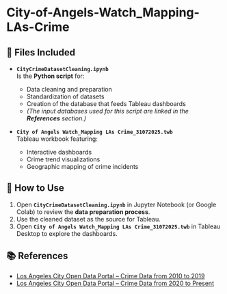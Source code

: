 # City-of-Angels-Watch_Mapping-LAs-Crime

## 📂 Files Included

- **`CityCrimeDatasetCleaning.ipynb`**  
  Is the **Python script** for:  
  - Data cleaning and preparation  
  - Standardization of datasets  
  - Creation of the database that feeds Tableau dashboards
  - *(The input databases used for this script are linked in the **References** section.)*

- **`City of Angels Watch_Mapping LAs Crime_31072025.twb`**  
  Tableau workbook featuring:  
  - Interactive dashboards  
  - Crime trend visualizations  
  - Geographic mapping of crime incidents  

## 🚀 How to Use

1. Open **`CityCrimeDatasetCleaning.ipynb`** in Jupyter Notebook (or Google Colab) to review the **data preparation process**.  
2. Use the cleaned dataset as the source for Tableau.  
3. Open **`City of Angels Watch_Mapping LAs Crime_31072025.twb`** in Tableau Desktop to explore the dashboards.    

## 📚 References

- [Los Angeles City Open Data Portal – Crime Data from 2010 to 2019](https://data.lacity.org/Public-Safety/Crime-Data-from-2010-to-2019/63jg-8b9z/about_data)  
- [Los Angeles City Open Data Portal – Crime Data from 2020 to Present](https://data.lacity.org/Public-Safety/Crime-Data-from-2020-to-Present/2nrs-mtv8/about_data)
